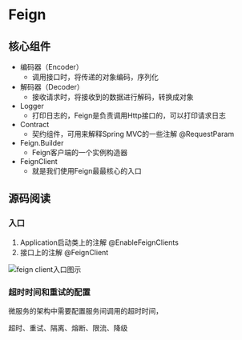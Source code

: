 # Feign

## 核心组件

- 编码器（Encoder）
    - 调用接口时，将传递的对象编码，序列化
- 解码器（Decoder）
    - 接收请求时，将接收到的数据进行解码，转换成对象
- Logger 
    - 打印日志的，Feign是负责调用Http接口的，可以打印请求日志
- Contract
    - 契约组件，可用来解释Spring MVC的一些注解 @RequestParam
- Feign.Builder 
    - Feign客户端的一个实例构造器
- FeignClient
    - 就是我们使用Feign最最核心的入口    


## 源码阅读

### 入口

1. Application启动类上的注解 @EnableFeignClients
2. 接口上的注解 @FeignClient


![feign client入口图示](../../static/images/feign/feign-client-start.png 'feign client入口图示')


### 超时时间和重试的配置

微服务的架构中需要配置服务间调用的超时时间，


超时、重试、隔离、熔断、限流、降级